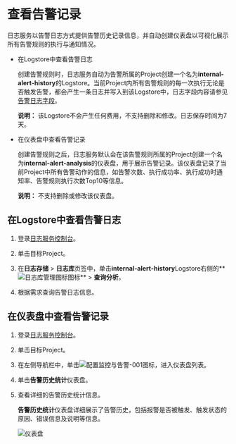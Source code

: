 # 查看告警记录

日志服务以告警日志方式提供告警历史记录信息，并自动创建仪表盘以可视化展示所有告警规则的执行与通知情况。

-   在Logstore中查看告警日志

    创建告警规则时，日志服务自动为告警所属的Project创建一个名为**internal-alert-history**的Logstore。当前Project内所有告警规则的每一次执行无论是否触发告警，都会产生一条日志并写入到该Logstore中，日志字段内容请参见[告警日志字段](/cn.zh-CN/可视化与告警/告警/参考信息/告警日志字段.md)。

    **说明：** 该Logstore不会产生任何费用，不支持删除和修改。日志保存时间为7天。

-   在仪表盘中查看告警记录

    创建告警规则之后，日志服务默认会在该告警规则所属的Project创建一个名为**internal-alert-analysis**的仪表盘，用于展示告警记录。该仪表盘记录了当前Project中所有告警动作的信息，如告警次数、执行成功率、执行成功时通知率、告警规则执行次数Top10等信息。

    **说明：** 不支持删除或修改该仪表盘。


## 在Logstore中查看告警日志

1.  登录[日志服务控制台](https://sls.console.aliyun.com)。

2.  单击目标Project。

3.  在**日志存储** \> **日志库**页签中，单击**internal-alert-history**Logstore右侧的**![日志库管理图标](https://static-aliyun-doc.oss-accelerate.aliyuncs.com/assets/img/zh-CN/9232359951/p52166.png)图标** \> **查询分析**。

4.  根据需求查询告警日志信息。


## 在仪表盘中查看告警记录

1.  登录[日志服务控制台](https://sls.console.aliyun.com)。

2.  单击目标Project。

3.  在左侧导航栏中，单击![配置监控与告警-001](https://static-aliyun-doc.oss-accelerate.aliyuncs.com/assets/img/zh-CN/2453749951/p104975.png)图标，进入仪表盘列表。

4.  单击**告警历史统计**仪表盘。

5.  查看详细的告警历史统计信息。

    **告警历史统计**仪表盘详细展示了告警历史，包括报警是否被触发、触发状态的原因、错误信息及说明等信息。

    ![仪表盘](https://static-aliyun-doc.oss-accelerate.aliyuncs.com/assets/img/zh-CN/6524008951/p33242.png)


